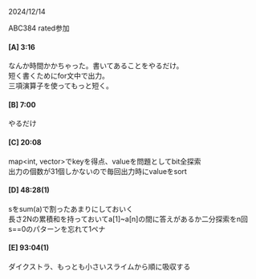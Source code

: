 2024/12/14 

ABC384
rated参加

<h4>[A] 3:16</h4>

なんか時間かかちゃった。書いてあることをやるだけ。<br>
短く書くためにfor文中で出力。<br>
三項演算子を使ってもっと短く。<br>

<h4>[B] 7:00</h4>

やるだけ

<h4>[C] 20:08</h4>

map<int, vector<string>>でkeyを得点、valueを問題としてbit全探索<br>
出力の個数が31個しかないので毎回出力時にvalueをsort

<h4>[D] 48:28(1)</h4>

sをsum(a)で割ったあまりにしておいく<br>
長さ2Nの累積和を持っておいてa[1]~a[n]の間に答えがあるか二分探索をn回<br>
s==0のパターンを忘れて1ペナ

<h4>[E] 93:04(1)</h4>

ダイクストラ、もっとも小さいスライムから順に吸収する
